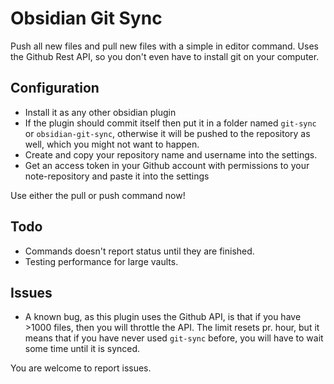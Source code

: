 # Obsidian Git Sync
Push all new files and pull new files with a simple in editor command. Uses the Github Rest API, so you don't even have to install git on your computer.

## Configuration
- Install it as any other obsidian plugin
- If the plugin should commit itself then put it in a folder named `git-sync` or `obsidian-git-sync`, otherwise it will be pushed to the repository as well, which you might not want to happen.
- Create and copy your repository name and username into the settings.
- Get an access token in your Github account with permissions to your note-repository and paste it into the settings

Use either the pull or push command now!

## Todo
- Commands doesn't report status until they are finished.
- Testing performance for large vaults.

## Issues
- A known bug, as this plugin uses the Github API, is that if you have >1000 files, then you will throttle the API. The limit resets pr. hour, but it means that if you have never used `git-sync` before, you will have to wait some time until it is synced.

You are welcome to report issues.